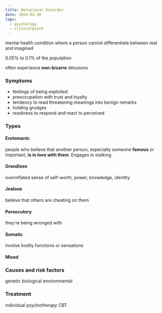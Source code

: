 ```yaml
---
title: Delusional Disorder
date: 2024-03-30
tags:
  - psychology
  - clinicalpsych
---
```

mental health condition where a person cannot differentiate between real and imagined

0.05% to 0.1% of the population

often experience **non-bizarre** delusions 

### Symptoms
- feelings of being exploited
- preoccupation with trust and loyalty
- tendency to read threatening meanings into benign remarks
- holding grudges
- readiness to respond and react to perceived 

### Types
#### Erotomanic
people who believe that another person, especially someone **famous** or important, **is in love with them**. Engages in stalking
#### Grandiose
overinflated sense of self-worth, power, knowledge, identity 
#### Jealous
believe that others are cheating on them
#### Persecutory
they're being wronged with
#### Somatic
involve bodily functions or sensations
#### Mixed

### Causes and risk factors
genetic 
biological
environmental

### Treatment
individual psychotherapy
CBT

